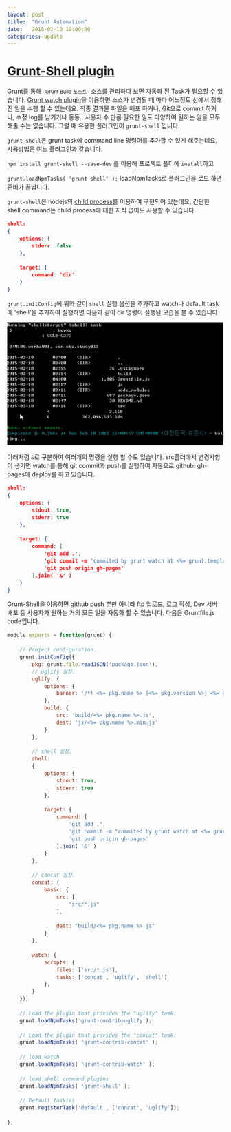 ```yaml
---
layout: post
title:  "Grunt Automation"
date:   2015-02-10 10:00:00
categories: update
---
```


# [Grunt-Shell plugin]

Grunt를 통해 <small>-[Grunt Build 포스트]-</small> 소스를 관리하다 보면 자동화 된 Task가 필요할 수 있습니다. [Grunt watch plugin]을 이용하면 소스가 변경될 때 마다 어느정도 선에서 정해진 일을 수행 할 수 있는데요. 최종 결과물 파일을 배포 하거나, Git으로 commit 하거나, 수정 log를 남기거나 등등.. 사용자 수 만큼 필요한 일도 다양하여 원하는 일을 모두 해줄 수는 없습니다. 그럴 때 유용한 플러그인이 `grunt-shell` 입니다.

`grunt-shell`은 grunt task에 command line 명령어를 추가할 수 있게 해주는데요, 사용방법은 여느 플러그인과 같습니다. 

`npm install grunt-shell --save-dev` 를 이용해 프로젝트 폴더에 `install`하고

`grunt.loadNpmTasks( 'grunt-shell' );` loadNpmTasks로 플러그인을 로드 하면 준비가 끝납니다.


`grunt-shell`은 nodejs의 [child process]를 이용하여 구현되어 있는데요, 간단한 shell command는 child process에 대한 지식 없이도 사용할 수 있습니다. 


```json
shell: 
{
    options: {
        stderr: false
    },

    target: {
        command: 'dir'
    }
}
```

`grunt.initConfig`에 위와 같이 `shell` 실행 옵션을 추가하고 watch나 default task에 'shell'을 추가하여 실행하면 다음과 같이 dir 명령이 실행된 모습을 볼 수 있습니다. 

![alt text][1]

아래처럼 `&`로 구분하여 여러개의 명령을 실행 할 수도 있습니다. src폴더에서 변경사항이 생기면 watch를 통해 git commit과 push를 실행하여 자동으로 github: gh-pages에 deploy를 하고 있습니다. 

```json
shell: 
{
    options: {
        stdout: true,
        stderr: true
    },

    target: {
        command: [ 
            'git add .',
            'git commit -m "commited by grunt watch at <%= grunt.template.today("yyyy-mm-dd, hh:MM:ss TT") %>"',
            'git push origin gh-pages'
        ].join( '&' )
    }
}
```

Grunt-Shell을 이용하면 github push 뿐만 아니라 ftp 업로드, 로그 작성, Dev 서버 배포 등 사용자가 원하는 거의 모든 일을 자동화 할 수 있습니다. 다음은 Gruntfile.js code입니다. 

```javascript
module.exports = function(grunt) {

    // Project configuration.
    grunt.initConfig({
        pkg: grunt.file.readJSON('package.json'),
        // uglify 설정. 
        uglify: {
            options: {
                banner: '/*! <%= pkg.name %> [<%= pkg.version %>] <%= grunt.template.today("yyyy-mm-dd, hh:MM:ss TT") %> */\n'
            },
            build: {
                src: 'build/<%= pkg.name %>.js',
                dest: 'js/<%= pkg.name %>.min.js'
            }
        },

		// shell 설정. 
        shell: 
        {
            options: {
                stdout: true,
                stderr: true
            },

            target: {
                command: [ 
                    'git add .',
                    'git commit -m "commited by grunt watch at <%= grunt.template.today("yyyy-mm-dd, hh:MM:ss TT") %>"',
                    'git push origin gh-pages'
                ].join( '&' )
            }
        },

        // concat 설정. 
        concat: {
            basic: {
                src: [
                    "src/*.js" 
                ],

                dest: "build/<%= pkg.name %>.js" 
            }
        },

        watch: {
            scripts: {
                files: ['src/*.js'],
                tasks: ['concat', 'uglify', 'shell']
            },
        }
    });

    // Load the plugin that provides the "uglify" task.
    grunt.loadNpmTasks('grunt-contrib-uglify');

    // Load the plugin that provides the "concat" task.
    grunt.loadNpmTasks( 'grunt-contrib-concat' );

    // load watch
    grunt.loadNpmTasks( 'grunt-contrib-watch' );

    // load shell command plugins
    grunt.loadNpmTasks( 'grunt-shell' );

    // Default task(s)
    grunt.registerTask('default', ['concat', 'uglify']);

};
```


[Grunt Build 포스트]: http://dnvy0084.github.io/update/2015/02/05/grunt_build.html
[Grunt-Shell plugin]: https://github.com/sindresorhus/grunt-shell
[child process]: http://nodejs.org/api/child_process.html
[Grunt watch plugin]: https://github.com/gruntjs/grunt-contrib-watch

[1]: /raw/grunt-shell-dir.png "grunt shell result"